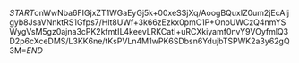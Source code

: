 $START$onWwNba6FIGjxZT1WGaEyGj5k+00xeSSjXq/AoogBQuxIZ0um2jEcAIjgyb8JsaVNnktRS1Gfps7/Hlt8UWf+3k66zEzkx0pmC1P+OnoUWCzQ4nmYSWygVsM5gz0ajna3cPK2kfmtIL4keevLRKCatI+uRCXkiyamf0nvY9VOyfmlQ3D2p6cXceDMS/L3KK6ne/tKsPVLn4M1wPK6SDbsn6YdujbTSPWK2a3y62gQ3M=$END$